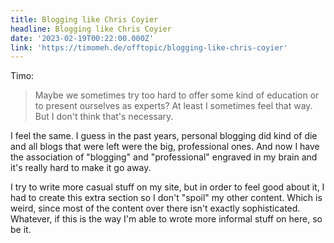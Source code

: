 ```yaml
---
title: Blogging like Chris Coyier
headline: Blogging like Chris Coyier
date: '2023-02-19T00:22:00.000Z'
link: 'https://timomeh.de/offtopic/blogging-like-chris-coyier'
---
```


Timo:

> Maybe we sometimes try too hard to offer some kind of education or to present ourselves as experts? At least I sometimes feel that way. But I don't think that's necessary.

I feel the same. I guess in the past years, personal blogging did kind of die and all blogs that were left were the big, professional ones. And now I have the association of "blogging" and "professional" engraved in my brain and it's really hard to make it go away.

I try to write more casual stuff on my site, but in order to feel good about it, I had to create this extra section so I don't "spoil" my other content. Which is weird, since most of the content over there isn't exactly sophisticated. Whatever, if this is the way I'm able to wrote more informal stuff on here, so be it.
